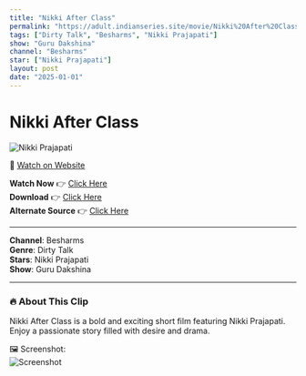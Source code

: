 ```yaml
---
title: "Nikki After Class"
permalink: "https://adult.indianseries.site/movie/Nikki%20After%20Class"
tags: ["Dirty Talk", "Besharms", "Nikki Prajapati"]
show: "Guru Dakshina"
channel: "Besharms"
star: ["Nikki Prajapati"]
layout: post
date: "2025-01-01"
---
```


# Nikki After Class

![Nikki Prajapati](https://shorts.desisins.com/wp-content/uploads/2024/02/Nikita-After-Class-Guru-Dakshina-DesiSins.com_.jpg)

🔗 [Watch on Website](https://adult.indianseries.site/movie/Nikki%20After%20Class)

**Watch Now** 👉 [Click Here](https://adult.indianseries.site/movie/Nikki%20After%20Class)  
**Download** 👉 [Click Here](https://adult.indianseries.site/movie/Nikki%20After%20Class)  
**Alternate Source** 👉 [Click Here](https://adult.indianseries.site/movie/Nikki%20After%20Class)

---

**Channel**: Besharms  
**Genre**: Dirty Talk  
**Stars**: Nikki Prajapati  
**Show**: Guru Dakshina

---

### 🔥 About This Clip

Nikki After Class is a bold and exciting short film featuring Nikki Prajapati. Enjoy a passionate story filled with desire and drama.
 
🖼️ Screenshot:  
![Screenshot](https://shorts.desisins.com/wp-content/uploads/2024/02/Nikita-After-Class-Guru-Dakshina-DesiSins.com_.jpg)
